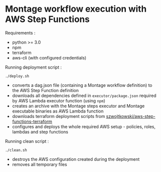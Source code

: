 # Montage workflow execution with AWS Step Functions

Requirements :

- python >= 3.0
- npm
- terraform
- aws-cli (with configured credentials)

Running deployment script :
 
 ``` 
 ./deploy.sh 
 ```
 
 - converts a dag.json file (containing a Montage workflow definition) to the AWS Step Function definition
 - downloads all dependencies defined in `executor/package.json` required by AWS Lambda executor function (using `npm`)
 - creates an archive with the Montage steps executor and Montage executable binaries as AWS Lambda function
 - downloads terraform deployment scripts from [szwojtkowski/aws-step-functions-terraform](https://github.com/szwojtkowski/aws-step-functions-terraform)
 - configures and deploys the whole required AWS setup - policies, roles, lambdas and step functions
 
 Running clean script :
 
 ``` 
 ./clean.sh 
 ```
 
 - destroys the AWS configuration created during the deployment
 - removes all temporary files